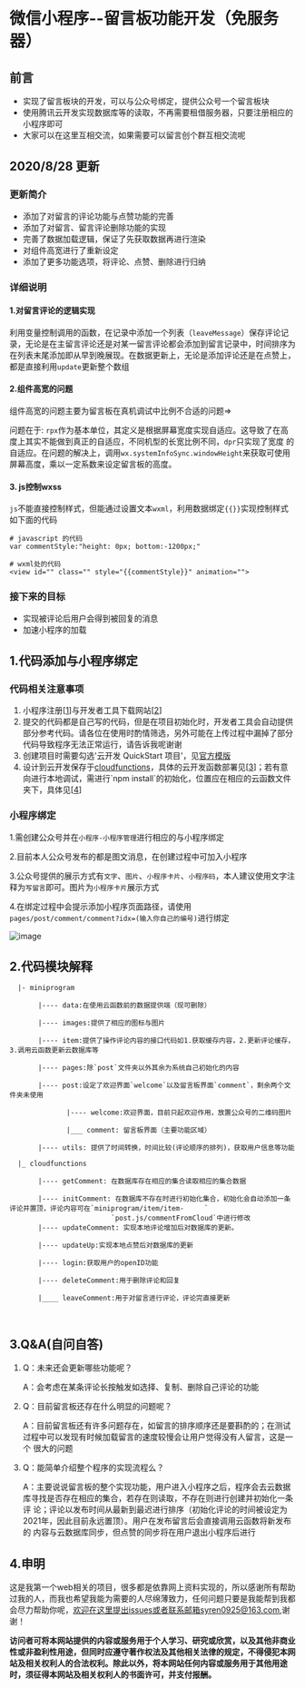 # 微信小程序--留言板功能开发（免服务器）
## 前言

- 实现了留言板块的开发，可以与公众号绑定，提供公众号一个留言板块
- 使用腾讯云开发实现数据库等的读取，不再需要租借服务器，只要注册相应的小程序即可
- 大家可以在这里互相交流，如果需要可以留言创个群互相交流呢

## 2020/8/28 更新

### 更新简介

- 添加了对留言的评论功能与点赞功能的完善
- 添加了对留言、留言评论删除功能的实现
- 完善了数据加载逻辑，保证了先获取数据再进行渲染
- 对组件高宽进行了重新设定
- 添加了更多功能选项，将评论、点赞、删除进行归纳

### 详细说明

#### 1.对留言评论的逻辑实现

   利用变量控制调用的函数，在记录中添加一个列表（`leaveMessage`）保存评论记录，无论是在主留言评论还是对某一留言评论都会添加到留言记录中，时间排序为在列表末尾添加即从早到晚展现。在数据更新上，无论是添加评论还是在点赞上，都是直接利用`update`更新整个数组

#### 2.组件高宽的问题

 组件高宽的问题主要为留言板在真机调试中比例不合适的问题=>

 问题在于: `rpx`作为基本单位，其定义是根据屏幕宽度实现自适应。这导致了在高度上其实不能做到真正的自适应，不同机型的长宽比例不同，`dpr`只实现了宽度  的自适应。在问题的解决上，调用`wx.systemInfoSync.windowHeight`来获取可使用屏幕高度，乘以一定系数来设定留言板的高度。

#### 3. js控制wxss

  `js`不能直接控制样式，但能通过设置文本`wxml`，利用数据绑定`{{}}`实现控制样式如下面的代码


```
# javascript 的代码
var commentStyle:"height: 0px; bottom:-1200px;"

# wxml处的代码
<view id="" class="" style="{{commentStyle}}" animation="">
```

### 接下来的目标

- 实现被评论后用户会得到被回复的消息
- 加速小程序的加载

## 1.代码添加与小程序绑定

### 代码相关注意事项

1. 小程序注册[[1](https://mp.weixin.qq.com/)]与开发者工具下载网站[[2](https://developers.weixin.qq.com/miniprogram/dev/devtools/download.html)]
2. 提交的代码都是自己写的代码，但是在项目初始化时，开发者工具会自动提供部分参考代码。请各位在使用时酌情筛选，另外可能在上传过程中漏掉了部分代码导致程序无法正常运行，请告诉我呢谢谢
3. 创建项目时需要勾选'云开发 QuickStart 项目'，见[官方模版]([https://developers.weixin.qq.com/miniprogram/dev/wxcloud/basis/quickstart.html#_1-%E6%96%B0%E5%BB%BA%E4%BA%91%E5%BC%80%E5%8F%91%E6%A8%A1%E6%9D%BF](https://developers.weixin.qq.com/miniprogram/dev/wxcloud/basis/quickstart.html#_1-新建云开发模板))
4. 设计到云开发保存于[cloudfunctions](https://github.com/igo312/Message-Board-of-WeChat/tree/master/cloudfunctions)，具体的云开发函数部署见[[3]([https://developers.weixin.qq.com/miniprogram/dev/wxcloud/basis/quickstart.html#_1-%E6%96%B0%E5%BB%BA%E4%BA%91%E5%BC%80%E5%8F%91%E6%A8%A1%E6%9D%BF](https://developers.weixin.qq.com/miniprogram/dev/wxcloud/basis/quickstart.html#_1-新建云开发模板))]；若有意向进行本地调试，需进行`npm install`的初始化，位置应在相应的云函数文件夹下，具体见[[4](https://blog.csdn.net/baidu_38607919/article/details/104048661)]



### 小程序绑定

1.需创建公众号并在`小程序-小程序管理`进行相应的与小程序绑定

2.目前本人公众号发布的都是图文消息，在创建过程中可加入小程序

3.公众号提供的展示方式有`文字`、`图片`、`小程序卡片`、`小程序码`，本人建议使用文字注释为`写留言`即可。图片为`小程序卡片`展示方式

4.在绑定过程中会提示添加小程序页面路径，请使用`pages/post/comment/comment?idx=(输入你自己的编号)`进行绑定

![image](https://github.com/igo312/Message-Board-of-WeChat/blob/master/剪辑.png)



## 2.代码模块解释
```
  |- miniprogram

       |---- data:在使用云函数前的数据提供端（现可删除）

       |---- images:提供了相应的图标与图片

       |---- item:提供了操作评论内容的接口代码如1.获取缓存内容，2.更新评论缓存，3.调用云函数更新云数据库等

       |---- pages:除`post`文件夹以外其余为系统自己初始化的内容

       |---- post:设定了欢迎界面`welcome`以及留言板界面`comment`，剩余两个文件夹未使用

              |---- welcome:欢迎界面，目前只起欢迎作用，放置公众号的二维码图片

              |___ comment: 留言板界面（主要功能区域）

       |---- utils:	提供了时间转换，时间比较(评论顺序的排列)，获取用户信息等功能

  |_ cloudfunctions

       |---- getComment: 在数据库存在相应的集合读取相应的集合数据

       |---- initComment: 在数据库不存在时进行初始化集合，初始化会自动添加一条评论并置顶，评论内容可在`miniprogram/item/item-		`
                         `post.js/commentFromCloud`中进行修改
       |---- updateComment: 实现本地评论增加后对数据库的更新。

       |---- updateUp:实现本地点赞后对数据库的更新

       |---- login:获取用户的openID功能
       
       |---- deleteComment:用于删除评论和回复
       
       |____ leaveComment:用于对留言进行评论，评论完直接更新
       
       
```

## 3.Q&A(自问自答)

1. Q：未来还会更新哪些功能呢？

   A：会考虑在某条评论长按触发如选择、复制、删除自己评论的功能

2. Q：目前留言板还存在什么明显的问题呢？

   A：目前留言板还有许多问题存在，如留言的排序顺序还是要斟酌的；在测试过程中可以发现有时候加载留言的速度较慢会让用户觉得没有人留言，这是一个	  很大的问题

3. Q：能简单介绍整个程序的实现流程么？

   A：主要说说留言板的整个实现功能，用户进入小程序之后，程序会去云数据库寻找是否存在相应的集合，若存在则读取，不存在则进行创建并初始化一条评	  论；评论以发布时间从最新到最迟进行排序（初始化评论的时间被设定为2021年，因此目前永远置顶）。用户在发布留言后会直接调用云函数将新发布的	  内容与云数据库同步，但点赞的同步将在用户退出小程序后进行

## 4.申明

这是我第一个web相关的项目，很多都是依靠网上资料实现的，所以感谢所有帮助过我的人，而我也希望我能为需要的人尽绵薄致力，任何问题只要是我能帮到我都会尽力帮助你呢，欢迎在这里提出issues或者联系邮箱syren0925@163.com,谢谢！

**访问者可将本网站提供的内容或服务用于个人学习、研究或欣赏，以及其他非商业性或非盈利性用途，但同时应遵守著作权法及其他相关法律的规定，不得侵犯本网站及相关权利人的合法权利。除此以外，将本网站任何内容或服务用于其他用途时，须征得本网站及相关权利人的书面许可，并支付报酬。**











